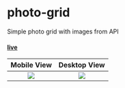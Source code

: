 # photo-grid

Simple photo grid with images from API

#### [live](https://pifls.github.io/photo-grid/)

Mobile View             |  Desktop View
:-------------------------:|:-------------------------:
![](https://media.giphy.com/media/UsSSB3pWDzIP0ocJ1V/giphy.gif)  |  ![](https://media.giphy.com/media/PmciAmu4pmVr5CIhQ8/giphy.gif)
